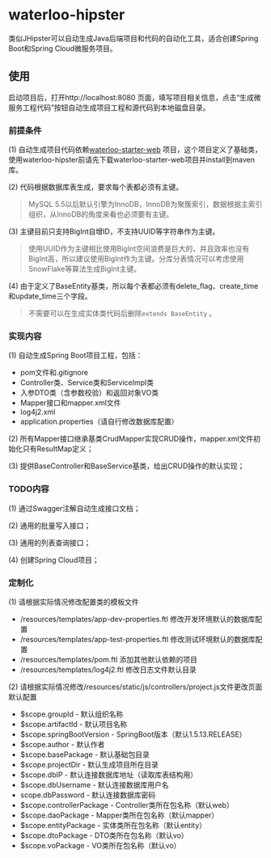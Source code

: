 # waterloo-hipster

类似JHipster可以自动生成Java后端项目和代码的自动化工具，适合创建Spring Boot和Spring Cloud微服务项目。

## 使用

启动项目后，打开http://localhost:8080 页面，填写项目相关信息，点击“生成微服务工程代码”按钮自动生成项目工程和源代码到本地磁盘目录。

### 前提条件

(1) 自动生成项目代码依赖[waterloo-starter-web](https://github.com/waterlu/waterloo-starter-web) 项目，这个项目定义了基础类，使用waterloo-hipster前请先下载waterloo-starter-web项目并install到maven库。

(2) 代码根据数据库表生成，要求每个表都必须有主键。

> MySQL 5.5以后默认引擎为InnoDB，InnoDB为聚簇索引，数据根据主索引组织，从InnoDB的角度来看也必须要有主键。

(3) 主键目前只支持BigInt自增ID，不支持UUID等字符串作为主键。

> 使用UUID作为主键相比使用BigInt空间浪费是巨大的，并且效率也没有BigInt高，所以建议使用BigInt作为主键。分库分表情况可以考虑使用SnowFlake等算法生成BigInt主键。

(4) 由于定义了BaseEntity基类，所以每个表都必须有delete_flag、create_time和update_time三个字段。

> 不需要可以在生成实体类代码后删除`extends BaseEntity` 。

### 实现内容

(1) 自动生成Spring Boot项目工程，包括：

- pom文件和.gitignore
- Controller类、Service类和ServiceImpl类
- 入参DTO类（含参数校验）和返回对象VO类
- Mapper接口和mapper.xml文件
- log4j2.xml
- application.properties（请自行修改数据库配置）

(2) 所有Mapper接口继承基类CrudMapper实现CRUD操作，mapper.xml文件初始化只有ResultMap定义；

(3) 提供BaseController和BaseService基类，给出CRUD操作的默认实现；

### TODO内容

(1) 通过Swagger注解自动生成接口文档；

(2) 通用的批量写入接口；

(3) 通用的列表查询接口；

(4) 创建Spring Cloud项目；

### 定制化

(1) 请根据实际情况修改配置类的模板文件

- /resources/templates/app-dev-properties.ftl 修改开发环境默认的数据库配置
- /resources/templates/app-test-properties.ftl 修改测试环境默认的数据库配置
- /resources/templates/pom.ftl 添加其他默认依赖的项目
- /resources/templates/log4j2.ftl 修改日志文件默认目录

(2) 请根据实际情况修改/resources/static/js/controllers/project.js文件更改页面默认配置

- $scope.groupId - 默认组织名称
- $scope.artifactId - 默认项目名称
- $scope.springBootVersion - SpringBoot版本（默认1.5.13.RELEASE）
- $scope.author - 默认作者
- $scope.basePackage - 默认基础包目录
- $scope.projectDir - 默认生成项目所在目录
- $scope.dbIP - 默认连接数据库地址（读取库表结构用）
- $scope.dbUsername - 默认连接数据库用户名
- scope.dbPassword - 默认连接数据库密码
- $scope.controllerPackage - Controller类所在包名称（默认web）
- $scope.daoPackage - Mapper类所在包名称（默认mapper）
- $scope.entityPackage - 实体类所在包名称（默认entity）
- $scope.dtoPackage - DTO类所在包名称（默认vo）
- $scope.voPackage - VO类所在包名称（默认vo）